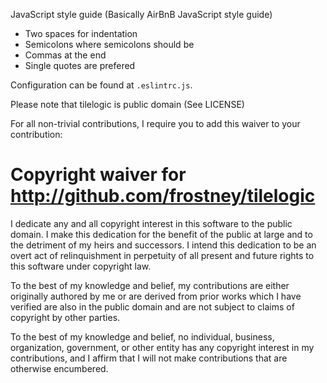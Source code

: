 JavaScript style guide (Basically AirBnB JavaScript style guide)

- Two spaces for indentation
- Semicolons where semicolons should be
- Commas at the end
- Single quotes are prefered

Configuration can be found at `.eslintrc.js`.

Please note that tilelogic is public domain (See LICENSE)

For all non-trivial contributions, I require you to add this waiver to your
contribution:

# Copyright waiver for <http://github.com/frostney/tilelogic>

I dedicate any and all copyright interest in this software to the
public domain. I make this dedication for the benefit of the public at
large and to the detriment of my heirs and successors. I intend this
dedication to be an overt act of relinquishment in perpetuity of all
present and future rights to this software under copyright law.

To the best of my knowledge and belief, my contributions are either
originally authored by me or are derived from prior works which I have
verified are also in the public domain and are not subject to claims
of copyright by other parties.

To the best of my knowledge and belief, no individual, business,
organization, government, or other entity has any copyright interest
in my contributions, and I affirm that I will not make contributions
that are otherwise encumbered.
